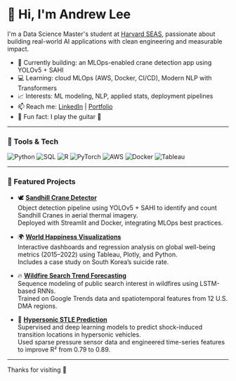 # 👋 Hi, I'm Andrew Lee

I'm a Data Science Master's student at [Harvard SEAS](https://seas.harvard.edu/), passionate about building real-world AI applications with clean engineering and measurable impact.

- 🔭 Currently building: an MLOps-enabled crane detection app using YOLOv5 + SAHI
- 💻 Learning: cloud MLOps (AWS, Docker, CI/CD), Modern NLP with Transformers
- 📈 Interests: ML modeling, NLP, applied stats, deployment pipelines
- 📫 Reach me: [LinkedIn](https://www.linkedin.com/in/leeanddrew/) | [Portfolio](https://leeanddrew.github.io)
- 🧠 Fun fact: I play the guitar 🎸

---

### 🧰 Tools & Tech

![Python](https://img.shields.io/badge/-Python-333?style=flat&logo=python)
![SQL](https://img.shields.io/badge/-SQL-333?style=flat&logo=mysql)
![R](https://img.shields.io/badge/-R-333?style=flat&logo=r)
![PyTorch](https://img.shields.io/badge/-PyTorch-333?style=flat&logo=pytorch)
![AWS](https://img.shields.io/badge/-AWS-333?style=flat&logo=amazonaws)
![Docker](https://img.shields.io/badge/-Docker-333?style=flat&logo=docker)
![Tableau](https://img.shields.io/badge/-Tableau-333?style=flat&logo=tableau)


---

### 📌 Featured Projects

- 🕊️ **[Sandhill Crane Detector](https://github.com/leeanddrew/sandhill-crane-detector)**  
  Object detection pipeline using YOLOv5 + SAHI to identify and count Sandhill Cranes in aerial thermal imagery.  
  Deployed with Streamlit and Docker, integrating MLOps best practices.

- 🌍 **[World Happiness Visualizations](https://github.com/leeanddrew/world-happiness-visualization)**  
  Interactive dashboards and regression analysis on global well-being metrics (2015–2022) using Tableau, Plotly, and Python.  
  Includes a case study on South Korea’s suicide rate.

- 🔥 **[Wildfire Search Trend Forecasting](https://github.com/leeanddrew/wildfire-search-prediction)**  
  Sequence modeling of public search interest in wildfires using LSTM-based RNNs.  
  Trained on Google Trends data and spatiotemporal features from 12 U.S. DMA regions.

- 🚀 **[Hypersonic STLE Prediction](https://github.com/leeanddrew/stle-prediction-hypersonic-ml)**  
  Supervised and deep learning models to predict shock-induced transition locations in hypersonic vehicles.  
  Used sparse pressure sensor data and engineered time-series features to improve R² from 0.79 to 0.89.
---

Thanks for visiting 🙌
